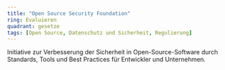 ```yaml
---
title: "Open Source Security Foundation"
ring: Evaluieren
quadrant: gesetze
tags: [Open Source, Datenschutz und Sicherheit, Regulierung]
---
```


Initiative zur Verbesserung der Sicherheit in Open-Source-Software durch Standards, Tools und Best Practices für Entwickler und Unternehmen.
